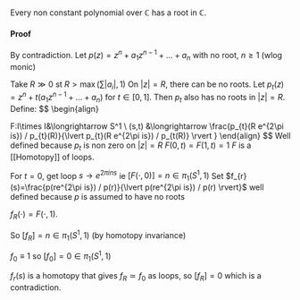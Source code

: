 Every non constant polynomial over $\mathbb{C}$ has a root in $\mathbb{C}$.

#### Proof
By contradiction.
Let $p(z)=z^n+a_{1}z^{n-1}+\dots+a_{n}$ with no root, $n\geq 1$ (wlog monic)

Take $R\gg 0$ st $R>\max\left( \sum \lvert a_{i} \rvert, 1 \right)$
On $\lvert z \rvert=R$, there can be no roots.
Let $p_{t}(z)=z^n+t(a_{1}z^{n-1}+\dots+a_{n})$ for $t\in[0,1]$.
Then $p_{t}$ also has no roots in $\lvert z \rvert=R$.
Define:
$$
\begin{align}

F:I\times I&\longrightarrow S^1 \\
(s,t) &\longrightarrow \frac{p_{t}(R e^{2\pi is}) / p_{t}(R)}{\lvert p_{t}(R e^{2\pi is}) / p_{t(R)} \rvert }
\end{align}
$$
Well defined because $p_{t}$ is non zero on $\lvert z \rvert=R$
$F(0,t)=F(1,t)=1$
$F$ is a [[Homotopy]] of loops.

For $t=0$, get loop $s\to e^{2\pi ins}$ ie $[F(\cdot,0)]=n\in \pi_{1}(S^1,1)$
Set $f_{r}(s)=\frac{p(re^{2\pi is}) / p(r)}{\lvert p(re^{2\pi is}) / p(r) \rvert}$
well defined because $p$ is assumed to have no roots

$f_{R}(\cdot)=F(\cdot,1)$.

So $[f_{R}]=n\in \pi_{1}(S^1,1)$ (by homotopy invariance)

$f_{0}\equiv 1$ so $[f_{0}]=0\in \pi_{1}(S^1,1)$

$f_{r}(s)$ is a homotopy that gives $f_{R}\simeq f_{0}$ as loops, 
so $[f_{R}]=0$ which is a contradiction.

